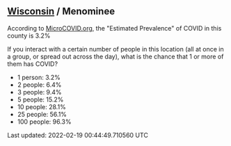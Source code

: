 
## [Wisconsin](/united-states/wisconsin) / Menominee

According to [MicroCOVID.org](http://microcovid.org),
the "Estimated Prevalence" of COVID in this county is 3.2%

If you interact with a certain number of people in this location
(all at once in a group, or spread out across the day), what is the chance that
1 or more of them has COVID?

- 1 person: 3.2%
- 2 people: 6.4%
- 3 people: 9.4%
- 5 people: 15.2%
- 10 people: 28.1%
- 25 people: 56.1%
- 100 people: 96.3%

Last updated: 2022-02-19 00:44:49.710560 UTC
